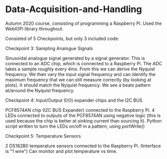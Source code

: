 # Data-Acquisition-and-Handling
Autumn 2020 course, consisting of programming a Raspberry Pi. Used the WebIOPi library throughout.

Consisted of 5 Checkpoints, but only 3 included code:

Checkpoint 3: Sampling Analogue Signals

Sinusoidal analogue signal generated by a signal generator.
This is connected to an ADC chip, which is connected to a Raspberry Pi.
The ADC takes a sample roughly every 4ms. From this we can derive the Nyquist frequency.
We then vary the input signal frequency and can identify the maximum frequency that we can still measure correctly (by looking at plots).
It should match the Nyquist frequency. We see a beats pattern at/around the Nyquist frequency.


Checkpoint 4: Input/Output (I/O) expander chips and the I2C BUS

PCF8574AN chip (I2C BUS Expander) connected to the Raspberry Pi.
4 LEDs connected to outputs of the PCF8574AN using negative logic (this is used because the chip is better at sinking current than sourcing it).
Python script written to turn the LEDs on/off in a pattern, using portWrite(<value>)


Checkpoint 5: Temperature Sensors

2 DS182B0 temperature sensors connected to the Raspberry Pi. (Interface is "1 wire")
Can monitor and plot temperature vs time.


